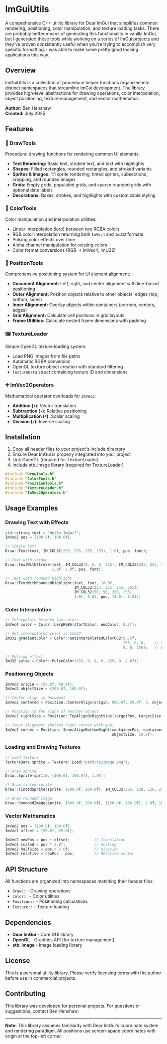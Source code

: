 # ImGuiUtils

A comprehensive C++ utility library for Dear ImGui that simplifies common rendering, positioning, color manipulation, and texture loading tasks. There are probably better means of generating this functionality in vanilla ImGui, but I generated these tools while working on a series of ImGui projects and they've proven consistently useful when you're trying to accomplish very specific formatting. I was able to make some pretty good looking applications this way.

## Overview

ImGuiUtils is a collection of procedural helper functions organized into distinct namespaces that streamline ImGui development. The library provides high-level abstractions for drawing operations, color interpolation, object positioning, texture management, and vector mathematics.

**Author:** Ben Henshaw  
**Created:** July 2025

## Features

### 🎨 DrawTools
Procedural drawing functions for rendering common UI elements:
- **Text Rendering:** Basic text, stroked text, and text with highlights
- **Shapes:** Filled rectangles, rounded rectangles, and stroked variants
- **Sprites & Images:** 1:1 sprite rendering, tinted sprites, subsections, cropping, and rounded images
- **Grids:** Empty grids, populated grids, and sparse rounded grids with optional date labels
- **Decorations:** Boxes, strokes, and highlights with customizable styling

### 🌈 ColorTools
Color manipulation and interpolation utilities:
- Linear interpolation (lerp) between two RGBA colors
- RGB color interpolation returning both `ImVec4` and `ImU32` formats
- Pulsing color effects over time
- Alpha channel manipulation for existing colors
- Color format conversions (RGB → ImVec4, ImU32)

### 📐 PositionTools
Comprehensive positioning system for UI element alignment:
- **Document Alignment:** Left, right, and center alignment with line-based positioning
- **Outer Alignment:** Position objects relative to other objects' edges (top, bottom, sides)
- **Inner Alignment:** Overlay objects within containers (corners, centers, edges)
- **Grid Alignment:** Calculate cell positions in grid layouts
- **Frame Utilities:** Calculate nested frame dimensions with padding

### 🖼️ TextureLoader
Simple OpenGL texture loading system:
- Load PNG images from file paths
- Automatic RGBA conversion
- OpenGL texture object creation with standard filtering
- `TextureData` struct containing texture ID and dimensions

### ➕ ImVec2Operators
Mathematical operator overloads for `ImVec2`:
- **Addition (`+`):** Vector translation
- **Subtraction (`-`):** Relative positioning
- **Multiplication (`*`):** Scalar scaling
- **Division (`/`):** Inverse scaling

## Installation

1. Copy all header files to your project's include directory
2. Ensure Dear ImGui is properly integrated into your project
3. Link OpenGL (required for TextureLoader)
4. Include stb_image library (required for TextureLoader)

```cpp
#include "DrawTools.h"
#include "ColorTools.h"
#include "PositionTools.h"
#include "TextureLoader.h"
#include "ImVec2Operators.h"
```

## Usage Examples

### Drawing Text with Effects
```cpp
std::string text = "Hello ImGui!";
ImVec2 pos = {100.0f, 100.0f};

// Simple text
Draw::Text(text, IM_COL32(255, 255, 255, 255), 1.0f, pos, font);

// Text with stroke
Draw::TextWithStroke(text, IM_COL32(0, 0, 0, 255), IM_COL32(255, 255, 255, 255), 
                     1.0f, 2.0f, pos, font);

// Text with rounded highlight
Draw::TextWithRoundedHighlight(text, font, 10.0f, 
                               IM_COL32(255, 255, 255, 255), 
                               IM_COL32(50, 50, 200, 255), 
                               1.0f, 0.8f, pos, 18.0f, 5.0f);
```

### Color Interpolation
```cpp
// Interpolate between two colors
ImVec4 color = Color::LerpRGBA(startColor, endColor, 0.5f);

// Get interpolated color as ImU32
ImU32 gradientColor = Color::GetInterpolatedColorU32(0.75f, 
                                                     255, 0, 0,    // Start RGB
                                                     0, 0, 255);   // End RGB

// Pulsing effect
ImU32 pulse = Color::PulseColor(255, 0, 0, 0, 255, 0, 2.0f);
```

### Positioning Objects
```cpp
ImVec2 origin = {50.0f, 50.0f};
ImVec2 objectSize = {200.0f, 100.0f};

// Center align in document
ImVec2 centered = Position::CenterAlign(origin, 800.0f, 20.0f, 5, objectSize);

// Position to the right of another object
ImVec2 rightSide = Position::TopAlignOnRightSide(targetPos, targetSize, 10.0f);

// Inner alignment (bottom-right corner with gap)
ImVec2 corner = Position::InnerAlignBottomRight(containerPos, containerSize, 
                                                objectSize, 10.0f);
```

### Loading and Drawing Textures
```cpp
// Load texture
TextureData sprite = Texture::Load("path/to/image.png");

// Draw sprite
Draw::Sprite(sprite, {100.0f, 100.0f}, 1.0f);

// Draw tinted sprite
Draw::TintedSprite(sprite, {200.0f, 200.0f}, IM_COL32(255, 128, 128, 255));

// Draw rounded image
Draw::RoundedImage(sprite, {300.0f, 300.0f}, {150.0f, 150.0f}, 1.0f, 10.0f);
```

### Vector Mathematics
```cpp
ImVec2 pos = {100.0f, 100.0f};
ImVec2 offset = {50.0f, 25.0f};

ImVec2 newPos = pos + offset;           // Translation
ImVec2 scaled = pos * 2.0f;             // Scaling
ImVec2 halfSize = pos / 2.0f;           // Division
ImVec2 relative = newPos - pos;         // Relative vector
```

## API Structure

All functions are organized into namespaces matching their header files:
- `Draw::` - Drawing operations
- `Color::` - Color utilities
- `Position::` - Positioning calculations
- `Texture::` - Texture loading

## Dependencies

- **Dear ImGui** - Core GUI library
- **OpenGL** - Graphics API (for texture management)
- **stb_image** - Image loading library

## License

This is a personal utility library. Please verify licensing terms with the author before use in commercial projects.

## Contributing

This library was developed for personal projects. For questions or suggestions, contact Ben Henshaw.

---

**Note:** This library assumes familiarity with Dear ImGui's coordinate system and rendering paradigm. All positions use screen-space coordinates with origin at the top-left corner.

